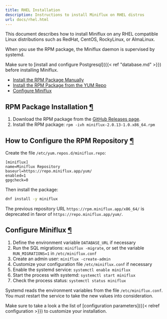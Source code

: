 ```yaml
---
title: RHEL Installation
description: Instructions to install Miniflux on RHEL distros
url: docs/rhel.html
---
```


This document describes how to install Miniflux on any RHEL compatible Linux distributions such as RedHat, CentOS, RockyLinux, or AlmaLinux.

When you use the RPM package, the Miniflux daemon is supervised by systemd.

Make sure to [install and configure Postgresql]({{< ref "database.md" >}}) before installing Miniflux.

- [Install the RPM Package Manually](#rpm-package)
- [Install the RPM Package from the YUM Repo](#rpm-repo)
- [Configure Miniflux](#configuration)

<h2 id="rpm-package">RPM Package Installation <a class="anchor" href="#rpm-package" title="Permalink">¶</a></h2>

1. Download the RPM package from the [GitHub Releases page](https://github.com/miniflux/v2/releases).
2. Install the RPM package: `rpm -ivh miniflux-2.0.13-1.0.x86_64.rpm`

<h2 id="rpm-repo">How to Configure the RPM Repository <a class="anchor" href="#rpm-repo" title="Permalink">¶</a></h2>

Create the file `/etc/yum.repos.d/miniflux.repo`:

```
[miniflux]
name=Miniflux Repository
baseurl=https://repo.miniflux.app/yum/
enabled=1
gpgcheck=0
```

Then install the package:

```bash
dnf install -y miniflux
```

<div class="warning">
The previous repository URL <code>https://rpm.miniflux.app/x86_64/</code> is deprecated in favor of <code>https://repo.miniflux.app/yum/</code>.
</div>


<h2 id="configuration">Configure Miniflux <a class="anchor" href="#configuration" title="Permalink">¶</a></h2>

1. Define the environment variable `DATABASE_URL` if necessary
2. Run the SQL migrations: `miniflux -migrate`, or set the variable `RUN_MIGRATIONS=1` in `/etc/miniflux.conf`
3. Create an admin user: `miniflux -create-admin`
4. Customize your configuration file `/etc/miniflux.conf` if necessary
5. Enable the systemd service: `systemctl enable miniflux`
6. Start the process with systemd: `systemctl start miniflux`
7. Check the process status: `systemctl status miniflux`

<p class="info">
Systemd reads the environment variables from the file <code>/etc/miniflux.conf</code>.
You must restart the service to take the new values into consideration.
</p>

Make sure to take a look a the list of [configuration parameters]({{< relref configuration >}}) to customize your installation.
